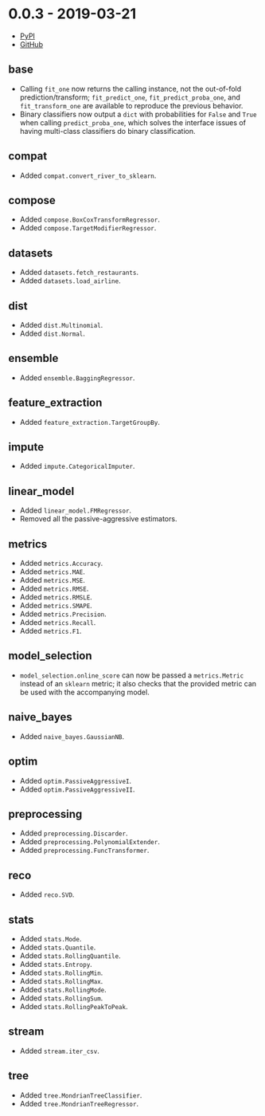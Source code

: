 # 0.0.3 - 2019-03-21

- [PyPI](https://pypi.org/project/river/0.0.3/)
- [GitHub](https://github.com/online-ml/river/releases/tag/0.0.3)

## base

- Calling `fit_one` now returns the calling instance, not the out-of-fold prediction/transform; `fit_predict_one`, `fit_predict_proba_one`, and `fit_transform_one` are available to reproduce the previous behavior.
- Binary classifiers now output a `dict` with probabilities for `False` and `True` when calling `predict_proba_one`, which solves the interface issues of having multi-class classifiers do binary classification.

## compat

- Added `compat.convert_river_to_sklearn`.

## compose

- Added `compose.BoxCoxTransformRegressor`.
- Added `compose.TargetModifierRegressor`.

## datasets

- Added `datasets.fetch_restaurants`.
- Added `datasets.load_airline`.

## dist

- Added `dist.Multinomial`.
- Added `dist.Normal`.

## ensemble

- Added `ensemble.BaggingRegressor`.

## feature_extraction

- Added `feature_extraction.TargetGroupBy`.

## impute

- Added `impute.CategoricalImputer`.

## linear_model

- Added `linear_model.FMRegressor`.
- Removed all the passive-aggressive estimators.

## metrics

- Added `metrics.Accuracy`.
- Added `metrics.MAE`.
- Added `metrics.MSE`.
- Added `metrics.RMSE`.
- Added `metrics.RMSLE`.
- Added `metrics.SMAPE`.
- Added `metrics.Precision`.
- Added `metrics.Recall`.
- Added `metrics.F1`.

## model_selection

- `model_selection.online_score` can now be passed a `metrics.Metric` instead of an `sklearn` metric; it also checks that the provided metric can be used with the accompanying model.

## naive_bayes

- Added `naive_bayes.GaussianNB`.

## optim

- Added `optim.PassiveAggressiveI`.
- Added `optim.PassiveAggressiveII`.

## preprocessing

- Added `preprocessing.Discarder`.
- Added `preprocessing.PolynomialExtender`.
- Added `preprocessing.FuncTransformer`.

## reco

- Added `reco.SVD`.

## stats

- Added `stats.Mode`.
- Added `stats.Quantile`.
- Added `stats.RollingQuantile`.
- Added `stats.Entropy`.
- Added `stats.RollingMin`.
- Added `stats.RollingMax`.
- Added `stats.RollingMode`.
- Added `stats.RollingSum`.
- Added `stats.RollingPeakToPeak`.

## stream

- Added `stream.iter_csv`.

## tree

- Added `tree.MondrianTreeClassifier`.
- Added `tree.MondrianTreeRegressor`.
